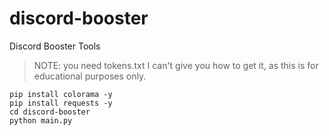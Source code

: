 # discord-booster
Discord Booster Tools 
> NOTE:
> you need tokens.txt
> I can't give you how to get it,
> as this is for educational purposes only.

```
pip install colorama -y
pip install requests -y
cd discord-booster
python main.py
```
